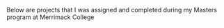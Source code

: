 Below are projects that I was assigned and completed during my Masters program at Merrimack College

